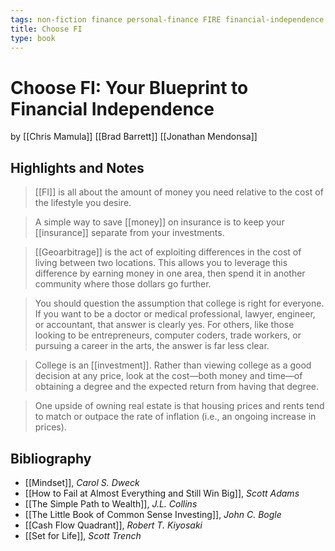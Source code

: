 ```yaml
---
tags: non-fiction finance personal-finance FIRE financial-independence financial-literacy
title: Choose FI
type: book
---
```


# Choose FI: Your Blueprint to Financial Independence
by [[Chris Mamula]] [[Brad Barrett]] [[Jonathan Mendonsa]]

## Highlights and Notes

> [[FI]] is all about the amount of money you need relative to the cost of the lifestyle you desire.

> A simple way to save [[money]] on insurance is to keep your [[insurance]] separate from your investments.

> [[Geoarbitrage]] is the act of exploiting differences in the cost of living between two locations. This allows you to leverage this difference by earning money in one area, then spend it in another community where those dollars go further.

> You should question the assumption that college is right for everyone. If you want to be a doctor or medical professional, lawyer, engineer, or accountant, that answer is clearly yes. For others, like those looking to be entrepreneurs, computer coders, trade workers, or pursuing a career in the arts, the answer is far less clear.

> College is an [[investment]]. Rather than viewing college as a good decision at any price, look at the cost—both money and time—of obtaining a degree and the expected return from having that degree.

> One upside of owning real estate is that housing prices and rents tend to match or outpace the rate of inflation (i.e., an ongoing increase in prices).

## Bibliography
* [[Mindset]], *Carol S. Dweck*
* [[How to Fail at Almost Everything and Still Win Big]], *Scott Adams*
* [[The Simple Path to Wealth]], *J.L. Collins*
* [[The Little Book of Common Sense Investing]], *John C. Bogle*
* [[Cash Flow Quadrant]], *Robert T. Kiyosaki*
* [[Set for Life]], *Scott Trench*